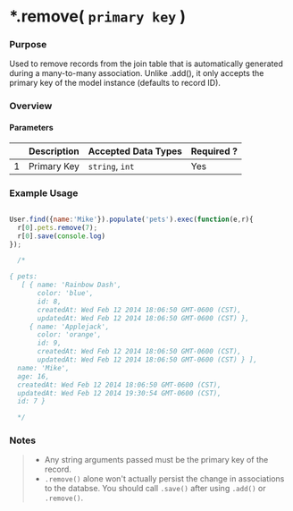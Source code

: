 # *.remove( `primary key` )
### Purpose
Used to remove records from the join table that is automatically generated during a many-to-many association. Unlike .add(), it only accepts the primary key of the model instance (defaults to record ID).



### Overview
#### Parameters

|   |     Description     | Accepted Data Types | Required ? |
|---|---------------------|---------------------|------------|
| 1 |    Primary Key      | `string`, `int`     |     Yes    |

### Example Usage

```javascript 

User.find({name:'Mike'}).populate('pets').exec(function(e,r){
  r[0].pets.remove(7);
  r[0].save(console.log)
});

  /*

{ pets: 
   [ { name: 'Rainbow Dash',
       color: 'blue',
       id: 8,
       createdAt: Wed Feb 12 2014 18:06:50 GMT-0600 (CST),
       updatedAt: Wed Feb 12 2014 18:06:50 GMT-0600 (CST) },
     { name: 'Applejack',
       color: 'orange',
       id: 9,
       createdAt: Wed Feb 12 2014 18:06:50 GMT-0600 (CST),
       updatedAt: Wed Feb 12 2014 18:06:50 GMT-0600 (CST) } ],
  name: 'Mike',
  age: 16,
  createdAt: Wed Feb 12 2014 18:06:50 GMT-0600 (CST),
  updatedAt: Wed Feb 12 2014 19:30:54 GMT-0600 (CST),
  id: 7 }

  */


```

### Notes
> + Any string arguments passed must be the primary key of the record.
> + `.remove()` alone won't actually persist the change in associations to the databse.  You should call `.save()` after using `.add()` or `.remove()`.

<docmeta name="uniqueID" value="remove790682">
<docmeta name="methodType" value="association">
<docmeta name="importance" value="undefined">
<docmeta name="displayName" value=".remove()">

